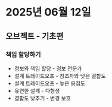 # 2025년 06월 12일

## 오브젝트 - 기초편

### 책임 할당하기

- 정보와 책임 할당 - 정보 전문가
- 설계 트레이드오프 - 창조자와 낮은 결합도
- 설계 트레이드오프 - 높은 응집도
- 유연한 설계 - 다형성
- 결합도 낮추기 - 변경 보호
